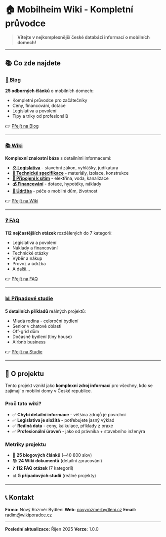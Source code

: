 # 🏠 Mobilheim Wiki - Kompletní průvodce

> **Vítejte v nejkomplexnější české databázi informací o mobilních domech!**

---

## 📚 Co zde najdete

### [📝 Blog](blog/02-10-veci-ktere-nikdo-nerika.md)
**25 odborných článků** o mobilních domech:
- Kompletní průvodce pro začátečníky
- Ceny, financování, dotace
- Legislativa a povolení
- Tipy a triky od profesionálů

👉 [Přejít na Blog](blog/02-10-veci-ktere-nikdo-nerika.md)

---

### [📚 Wiki](wiki/legislativa/README.md)
**Komplexní znalostní báze** s detailními informacemi:

- **[⚖️ Legislativa](wiki/legislativa/README.md)** - stavební zákon, vyhlášky, judikatura
- **[🔧 Technické specifikace](wiki/technicke-specifikace/prehled-materialu.md)** - materiály, izolace, konstrukce
- **[🔌 Připojení k sítím](wiki/pripojeni-siti/elektrina.md)** - elektřina, voda, kanalizace
- **[💰 Financování](wiki/financovani/dotace.md)** - dotace, hypotéky, náklady
- **[🔨 Údržba](wiki/udrzba/udrzba-a-zivotnost.md)** - péče o mobilní dům, životnost

👉 [Přejít na Wiki](wiki/legislativa/README.md)

---

### [❓ FAQ](faq/faq-kompletni.md)
**112 nejčastějších otázek** rozdělených do 7 kategorií:
- Legislativa a povolení
- Náklady a financování
- Technické otázky
- Výběr a nákup
- Provoz a údržba
- A další...

👉 [Přejít na FAQ](faq/faq-kompletni.md)

---

### [📊 Případové studie](wiki/pripadove-studie/studie-1-mlada-rodina.md)
**5 detailních příkladů** reálných projektů:
- Mladá rodina - celoroční bydlení
- Senior v chatové oblasti
- Off-grid dům
- Dočasné bydlení (tiny house)
- Airbnb business

👉 [Přejít na Studie](wiki/pripadove-studie/studie-1-mlada-rodina.md)

---

## 🎯 O projektu

Tento projekt vznikl jako **komplexní zdroj informací** pro všechny, kdo se zajímají o mobilní domy v České republice.

### Proč tato wiki?
- ✅ **Chybí detailní informace** - většina zdrojů je povrchní
- ✅ **Legislativa je složitá** - potřebujete jasný výklad
- ✅ **Reálná data** - ceny, kalkulace, příklady z praxe
- ✅ **Profesionální úroveň** - jako od právníka + stavebního inženýra

### Metriky projektu
- 📝 **25 blogových článků** (~40 800 slov)
- 📚 **24 Wiki dokumentů** (detailní zpracování)
- ❓ **112 FAQ otázek** (7 kategorií)
- 📊 **5 případových studií** (reálné projekty)

---

## 📞 Kontakt

**Firma:** Nový Rozměr Bydlení
**Web:** [novyrozmerbydleni.cz](https://novyrozmerbydleni.cz)
**Email:** radim@wikiporadce.cz

---

**Poslední aktualizace:** Říjen 2025
**Verze:** 1.0.0
